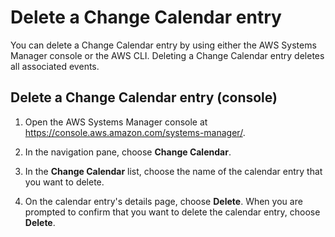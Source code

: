# Delete a Change Calendar entry<a name="change-calendar-delete"></a>

You can delete a Change Calendar entry by using either the AWS Systems Manager console or the AWS CLI\. Deleting a Change Calendar entry deletes all associated events\.

## Delete a Change Calendar entry \(console\)<a name="change-calendar-delete-console"></a>

1. Open the AWS Systems Manager console at [https://console\.aws\.amazon\.com/systems\-manager/](https://console.aws.amazon.com/systems-manager/)\.

1. In the navigation pane, choose **Change Calendar**\.

1. In the **Change Calendar** list, choose the name of the calendar entry that you want to delete\.

1. On the calendar entry's details page, choose **Delete**\. When you are prompted to confirm that you want to delete the calendar entry, choose **Delete**\.